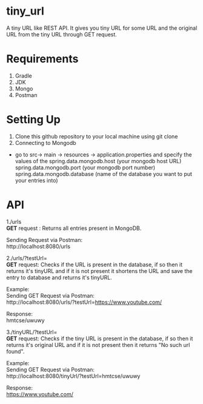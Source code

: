 # tiny_url
A tiny URL like REST API. It gives you tiny URL for some URL and the original URL from the tiny URL through GET request.

# Requirements
1. Gradle
2. JDK
3. Mongo
4. Postman

# Setting Up
1. Clone this github repository to your local machine using git clone <repository URL>  
2. Connecting to Mongodb
- go to src-> main -> resources -> application.properties and specify the values of the 
  spring.data.mongodb.host (your mongodb host URL)  
  spring.data.mongodb.port (your mongodb port number)  
  spring.data.mongodb.database  (name of the database you want to put your entries into)  
  
# API
1./urls  
**GET** request : Returns all entries present in MongoDB.  

Sending Request via Postman:  
http://localhost:8080/urls  
    
2./urls/?testUrl=<URL>  
**GET** request: Checks if the URL is present in the database, if so then it returns it's tinyURL and if it is not present it shortens the URL and save the entry to database and returns it's tinyURL.  

Example:    
Sending GET Request via Postman:  
http://localhost:8080/urls/?testUrl=https://www.youtube.com/   

Response:  
hmtcse/uwuwy   

3./tinyURL/?testUrl=<tiny URL>  
**GET** request: Checks if the tiny URL is present in the database, if so then it returns it's original URL and if it is not present then it returns "No such url found". 

Example:   
Sending GET Request via Postman:   
http://localhost:8080/tinyUrl/?testUrl=hmtcse/uwuwy   

Response:  
https://www.youtube.com/   

